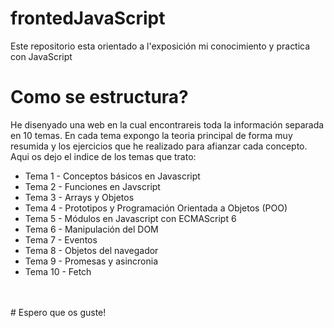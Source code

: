 # frontedJavaScript
 Este repositorio esta orientado a l'exposición mi conocimiento y practica con JavaScript
<br>
 # Como se estructura?
He disenyado una web en la cual encontrareis toda la información separada en 10 temas. 
En cada tema expongo la teoria principal de forma muy resumida y los ejercicios que he realizado para afianzar cada concepto.
<br>
Aqui os dejo el indice de los temas que trato:
<br>
<ul>
 <li>Tema 1 - Conceptos básicos en Javascript</li>
 <li>Tema 2 - Funciones en Javscript</li>
 <li>Tema 3 - Arrays y Objetos</li>
 <li>Tema 4 - Prototipos y Programación Orientada a Objetos (POO)</li>
 <li>Tema 5 - Módulos en Javascript con ECMAScript 6</li>
 <li>Tema 6 - Manipulación del DOM</li>
 <li>Tema 7 - Eventos</li>
 <li>Tema 8 - Objetos del navegador</li>
 <li>Tema 9 - Promesas y asincronia</li>
 <li>Tema 10 - Fetch</li>
</ul>

<br>
<br>
# Espero que os guste!


